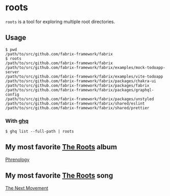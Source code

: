 # roots

`roots` is a tool for exploring multiple root directories.

## Usage

```console
$ pwd
/path/to/src/github.com/fabrix-framework/fabrix
$ roots
/path/to/src/github.com/fabrix-framework/fabrix
/path/to/src/github.com/fabrix-framework/fabrix/examples/mock-todoapp-server
/path/to/src/github.com/fabrix-framework/fabrix/examples/vite-todoapp
/path/to/src/github.com/fabrix-framework/fabrix/packages/chakra-ui
/path/to/src/github.com/fabrix-framework/fabrix/packages/fabrix
/path/to/src/github.com/fabrix-framework/fabrix/packages/graphql-config
/path/to/src/github.com/fabrix-framework/fabrix/packages/unstyled
/path/to/src/github.com/fabrix-framework/fabrix/shared/eslint
/path/to/src/github.com/fabrix-framework/fabrix/shared/prettier
```

### With [ghq](https://github.com/x-motemen/ghq)

```console
$ ghq list --full-path | roots
```

## My most favorite [The Roots](https://www.theroots.com/) album

[Phrenology](https://en.wikipedia.org/wiki/Phrenology_(album))

## My most favorite [The Roots](https://www.theroots.com/) song

[The Next Movement](https://www.youtube.com/watch?v=qm7Xt2Qsjcg)

